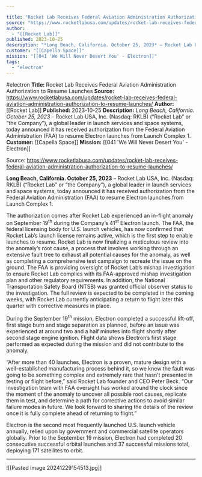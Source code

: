 ```yaml
---

title: "Rocket Lab Receives Federal Aviation Administration Authorization to Resume Launches "
source: "https://www.rocketlabusa.com/updates/rocket-lab-receives-federal-aviation-administration-authorization-to-resume-launches/"
author:
  - "[[Rocket Lab]]"
published: 2023-10-25
description: "*Long Beach, California. October 25, 2023* – Rocket Lab USA, Inc. (Nasdaq: RKLB) (“Rocket Lab” or “the Company”), a global leader in launch services and space systems, today announced it has received authorization from the Federal Aviation Administration (FAA) to resume Electron launches from Launch Complex 1."
customer: "[[Capella Space]]"
mission: "[[041 'We Will Never Desert You' - Electron]]"
tags:
  - "electron"
---
```


#electron
**Title:** Rocket Lab Receives Federal Aviation Administration Authorization to Resume Launches 
**Source:** https://www.rocketlabusa.com/updates/rocket-lab-receives-federal-aviation-administration-authorization-to-resume-launches/
**Author:** [[Rocket Lab]]
**Published:** 2023-10-25
**Description:** *Long Beach, California. October 25, 2023* – Rocket Lab USA, Inc. (Nasdaq: RKLB) (“Rocket Lab” or “the Company”), a global leader in launch services and space systems, today announced it has received authorization from the Federal Aviation Administration (FAA) to resume Electron launches from Launch Complex 1.
**Customer:** [[Capella Space]]
**Mission:** [[041 'We Will Never Desert You' - Electron]]

Source: https://www.rocketlabusa.com/updates/rocket-lab-receives-federal-aviation-administration-authorization-to-resume-launches/

**Long Beach, California. October 25, 2023** – Rocket Lab USA, Inc. (Nasdaq: RKLB) (“Rocket Lab” or “the Company”), a global leader in launch services and space systems, today announced it has received authorization from the Federal Aviation Administration (FAA) to resume Electron launches from Launch Complex 1.

The authorization comes after Rocket Lab experienced an in-flight anomaly on September 19<sup>th</sup> during the Company’s 41<sup>st</sup> Electron launch. The FAA, the federal licensing body for U.S. launch vehicles, has now confirmed that Rocket Lab’s launch license remains active, which is the first step to enable launches to resume. Rocket Lab is now finalizing a meticulous review into the anomaly’s root cause, a process that involves working through an extensive fault tree to exhaust all potential causes for the anomaly, as well as completing a comprehensive test campaign to recreate the issue on the ground. The FAA is providing oversight of Rocket Lab’s mishap investigation to ensure Rocket Lab complies with its FAA-approved mishap investigation plan and other regulatory requirements. In addition, the National Transportation Safety Board (NTSB) was granted official observer status to the investigation. The full review is expected to be completed in the coming weeks, with Rocket Lab currently anticipating a return to flight later this quarter with corrective measures in place.

During the September 19<sup>th</sup> mission, Electron completed a successful lift-off, first stage burn and stage separation as planned, before an issue was experienced at around two and a half minutes into flight shortly after second stage engine ignition. Flight data shows Electron’s first stage performed as expected during the mission and did not contribute to the anomaly.

“After more than 40 launches, Electron is a proven, mature design with a well-established manufacturing process behind it, so we knew the fault was going to be something complex and extremely rare that hasn’t presented in testing or flight before,” said Rocket Lab founder and CEO Peter Beck. “Our investigation team with FAA oversight has worked around the clock since the moment of the anomaly to uncover all possible root causes, replicate them in test, and determine a path for corrective actions to avoid similar failure modes in future. We look forward to sharing the details of the review once it is fully complete ahead of returning to flight.”  

Electron is the second most frequently launched U.S. launch vehicle annually, relied upon by government and commercial satellite operators globally. Prior to the September 19 mission, Electron had completed 20 consecutive successful orbital launches and 37 successful missions total, deploying 171 satellites to orbit.

---

![[Pasted image 20241229154513.jpg]]